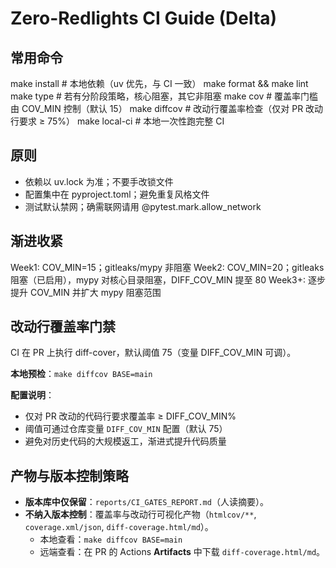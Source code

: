 # Zero-Redlights CI Guide (Delta)

## 常用命令

make install     # 本地依赖（uv 优先，与 CI 一致）
make format && make lint
make type        # 若有分阶段策略，核心阻塞，其它非阻塞
make cov         # 覆盖率门槛由 COV_MIN 控制（默认 15）
make diffcov     # 改动行覆盖率检查（仅对 PR 改动行要求 ≥ 75%）
make local-ci    # 本地一次性跑完整 CI

## 原则

- 依赖以 uv.lock 为准；不要手改锁文件
- 配置集中在 pyproject.toml；避免重复风格文件
- 测试默认禁网；确需联网请用 @pytest.mark.allow_network

## 渐进收紧

Week1: COV_MIN=15；gitleaks/mypy 非阻塞
Week2: COV_MIN=20；gitleaks 阻塞（已启用），mypy 对核心目录阻塞，DIFF_COV_MIN 提至 80
Week3+: 逐步提升 COV_MIN 并扩大 mypy 阻塞范围

## 改动行覆盖率门禁

CI 在 PR 上执行 diff-cover，默认阈值 75（变量 DIFF_COV_MIN 可调）。

**本地预检**：`make diffcov BASE=main`

**配置说明**：

- 仅对 PR 改动的代码行要求覆盖率 ≥ DIFF_COV_MIN%
- 阈值可通过仓库变量 `DIFF_COV_MIN` 配置（默认 75）
- 避免对历史代码的大规模返工，渐进式提升代码质量

## 产物与版本控制策略
- **版本库中仅保留**：`reports/CI_GATES_REPORT.md`（人读摘要）。
- **不纳入版本控制**：覆盖率与改动行可视化产物（`htmlcov/**`, `coverage.xml/json`, `diff-coverage.html/md`）。
  - 本地查看：`make diffcov BASE=main`
  - 远端查看：在 PR 的 Actions **Artifacts** 中下载 `diff-coverage.html/md`。

